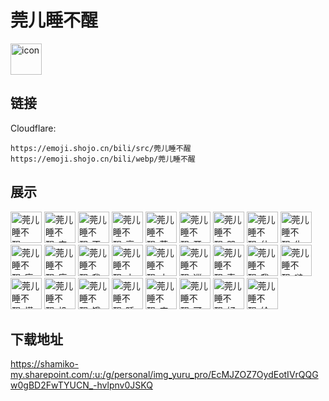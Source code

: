 # 莞儿睡不醒
<img src="https://emoji.shojo.cn/bili/src/莞儿睡不醒/icon.png" width="50" height="50" alt="icon">

## 链接
Cloudflare:
```
https://emoji.shojo.cn/bili/src/莞儿睡不醒
https://emoji.shojo.cn/bili/webp/莞儿睡不醒
```
## 展示
<img src="https://emoji.shojo.cn/bili/src/莞儿睡不醒/莞儿睡不醒-mua.png" width="50" height="50" alt="莞儿睡不醒-mua">
<img src="https://emoji.shojo.cn/bili/src/莞儿睡不醒/莞儿睡不醒-安心.png" width="50" height="50" alt="莞儿睡不醒-安心">
<img src="https://emoji.shojo.cn/bili/src/莞儿睡不醒/莞儿睡不醒-不安.png" width="50" height="50" alt="莞儿睡不醒-不安">
<img src="https://emoji.shojo.cn/bili/src/莞儿睡不醒/莞儿睡不醒-高音.png" width="50" height="50" alt="莞儿睡不醒-高音">
<img src="https://emoji.shojo.cn/bili/src/莞儿睡不醒/莞儿睡不醒-莞安.png" width="50" height="50" alt="莞儿睡不醒-莞安">
<img src="https://emoji.shojo.cn/bili/src/莞儿睡不醒/莞儿睡不醒-开心.png" width="50" height="50" alt="莞儿睡不醒-开心">
<img src="https://emoji.shojo.cn/bili/src/莞儿睡不醒/莞儿睡不醒-哭泣.png" width="50" height="50" alt="莞儿睡不醒-哭泣">
<img src="https://emoji.shojo.cn/bili/src/莞儿睡不醒/莞儿睡不醒-什么意思.png" width="50" height="50" alt="莞儿睡不醒-什么意思">
<img src="https://emoji.shojo.cn/bili/src/莞儿睡不醒/莞儿睡不醒-生气.png" width="50" height="50" alt="莞儿睡不醒-生气">
<img src="https://emoji.shojo.cn/bili/src/莞儿睡不醒/莞儿睡不醒-唐突.png" width="50" height="50" alt="莞儿睡不醒-唐突">
<img src="https://emoji.shojo.cn/bili/src/莞儿睡不醒/莞儿睡不醒-唐.png" width="50" height="50" alt="莞儿睡不醒-唐">
<img src="https://emoji.shojo.cn/bili/src/莞儿睡不醒/莞儿睡不醒-我要闹了.png" width="50" height="50" alt="莞儿睡不醒-我要闹了">
<img src="https://emoji.shojo.cn/bili/src/莞儿睡不醒/莞儿睡不醒-小厨娘.png" width="50" height="50" alt="莞儿睡不醒-小厨娘">
<img src="https://emoji.shojo.cn/bili/src/莞儿睡不醒/莞儿睡不醒-小莞熊.png" width="50" height="50" alt="莞儿睡不醒-小莞熊">
<img src="https://emoji.shojo.cn/bili/src/莞儿睡不醒/莞儿睡不醒-巡逻中.png" width="50" height="50" alt="莞儿睡不醒-巡逻中">
<img src="https://emoji.shojo.cn/bili/src/莞儿睡不醒/莞儿睡不醒-真的吗.png" width="50" height="50" alt="莞儿睡不醒-真的吗">
<img src="https://emoji.shojo.cn/bili/src/莞儿睡不醒/莞儿睡不醒-我们是EOE.png" width="50" height="50" alt="莞儿睡不醒-我们是EOE">
<img src="https://emoji.shojo.cn/bili/src/莞儿睡不醒/莞儿睡不醒-啵烂.png" width="50" height="50" alt="莞儿睡不醒-啵烂">
<img src="https://emoji.shojo.cn/bili/src/莞儿睡不醒/莞儿睡不醒-懂你意思.png" width="50" height="50" alt="莞儿睡不醒-懂你意思">
<img src="https://emoji.shojo.cn/bili/src/莞儿睡不醒/莞儿睡不醒-投降.png" width="50" height="50" alt="莞儿睡不醒-投降">
<img src="https://emoji.shojo.cn/bili/src/莞儿睡不醒/莞儿睡不醒-饿了.png" width="50" height="50" alt="莞儿睡不醒-饿了">
<img src="https://emoji.shojo.cn/bili/src/莞儿睡不醒/莞儿睡不醒-睡不醒.png" width="50" height="50" alt="莞儿睡不醒-睡不醒">
<img src="https://emoji.shojo.cn/bili/src/莞儿睡不醒/莞儿睡不醒-麻麻.png" width="50" height="50" alt="莞儿睡不醒-麻麻">
<img src="https://emoji.shojo.cn/bili/src/莞儿睡不醒/莞儿睡不醒-可靠.png" width="50" height="50" alt="莞儿睡不醒-可靠">
<img src="https://emoji.shojo.cn/bili/src/莞儿睡不醒/莞儿睡不醒-好耶.png" width="50" height="50" alt="莞儿睡不醒-好耶">
<img src="https://emoji.shojo.cn/bili/src/莞儿睡不醒/莞儿睡不醒-给你一铲.png" width="50" height="50" alt="莞儿睡不醒-给你一铲">

## 下载地址

https://shamiko-my.sharepoint.com/:u:/g/personal/img_yuru_pro/EcMJZOZ7OydEotIVrQQGw0gBD2FwTYUCN_-hvlpnv0JSKQ